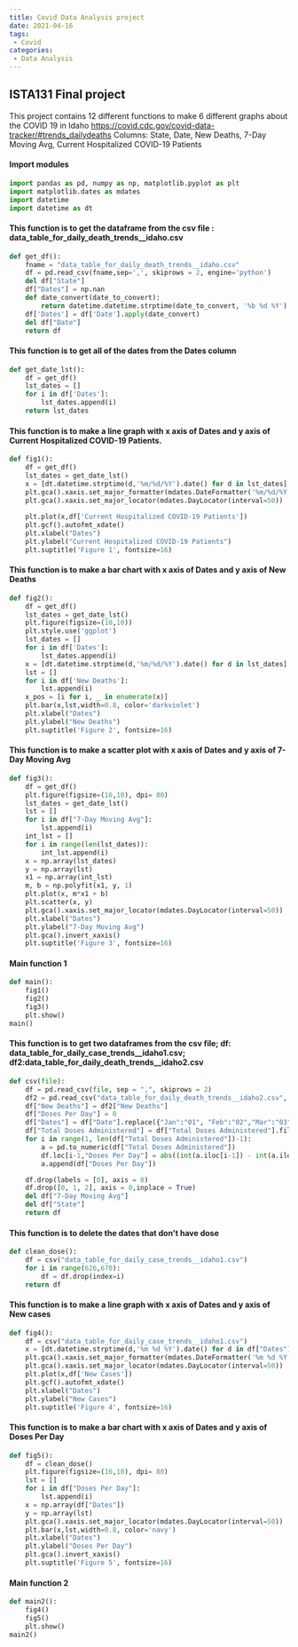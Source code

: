 ```yaml
---
title: Covid Data Analysis project
date: 2021-04-16
tags:
 - Covid
categories: 
 - Data Analysis
---
```



<!-- more -->

## ISTA131 Final project
This project contains 12 different functions to make 6 different graphs about the COVID 19 in Idaho
https://covid.cdc.gov/covid-data-tracker/#trends_dailydeaths
Columns: State, Date, New Deaths, 7-Day Moving Avg, Current Hospitalized COVID-19 Patients

#### Import modules
```python
import pandas as pd, numpy as np, matplotlib.pyplot as plt
import matplotlib.dates as mdates
import datetime
import datetime as dt
```

#### This function is to get the dataframe from the csv file : data_table_for_daily_death_trends__idaho.csv
```python
def get_df():
    fname = "data_table_for_daily_death_trends__idaho.csv"
    df = pd.read_csv(fname,sep=',', skiprows = 2, engine='python')
    del df["State"]
    df["Dates"] = np.nan
    def date_convert(date_to_convert):
        return datetime.datetime.strptime(date_to_convert, '%b %d %Y').strftime('%m/%d/%Y')
    df['Dates'] = df['Date'].apply(date_convert)
    del df["Date"]
    return df
```


#### This function is to get all of the dates from the Dates column
```python
def get_date_lst():
    df = get_df()
    lst_dates = []
    for i in df['Dates']:
        lst_dates.append(i)
    return lst_dates
```

#### This function is to make a line graph with x axis of Dates and y axis of Current Hospitalized COVID-19 Patients.
```python
def fig1():
    df = get_df()
    lst_dates = get_date_lst()
    x = [dt.datetime.strptime(d,'%m/%d/%Y').date() for d in lst_dates]
    plt.gca().xaxis.set_major_formatter(mdates.DateFormatter('%m/%d/%Y'))
    plt.gca().xaxis.set_major_locator(mdates.DayLocator(interval=50))
    
    plt.plot(x,df['Current Hospitalized COVID-19 Patients'])
    plt.gcf().autofmt_xdate()
    plt.xlabel("Dates")
    plt.ylabel("Current Hospitalized COVID-19 Patients")
    plt.suptitle('Figure 1', fontsize=16)
```

#### This function is to make a bar chart with x axis of Dates and y axis of New Deaths
```python
def fig2():
    df = get_df()
    lst_dates = get_date_lst()
    plt.figure(figsize=(10,10))
    plt.style.use('ggplot')
    lst_dates = []
    for i in df['Dates']:
        lst_dates.append(i)
    x = [dt.datetime.strptime(d,'%m/%d/%Y').date() for d in lst_dates]
    lst = []
    for i in df['New Deaths']:
        lst.append(i)
    x_pos = [i for i, _ in enumerate(x)]
    plt.bar(x,lst,width=0.8, color='darkviolet')
    plt.xlabel("Dates")
    plt.ylabel("New Deaths")
    plt.suptitle('Figure 2', fontsize=16)
```

#### This function is to make a scatter plot with x axis of Dates and y axis of 7-Day Moving Avg
```python
def fig3():
    df = get_df()
    plt.figure(figsize=(16,10), dpi= 80)
    lst_dates = get_date_lst()
    lst = []
    for i in df["7-Day Moving Avg"]:
        lst.append(i)
    int_lst = []
    for i in range(len(lst_dates)):
        int_lst.append(i)
    x = np.array(lst_dates)
    y = np.array(lst)
    x1 = np.array(int_lst)
    m, b = np.polyfit(x1, y, 1)
    plt.plot(x, m*x1 + b)
    plt.scatter(x, y)
    plt.gca().xaxis.set_major_locator(mdates.DayLocator(interval=50))
    plt.xlabel("Dates")
    plt.ylabel("7-Day Moving Avg")
    plt.gca().invert_xaxis()
    plt.suptitle('Figure 3', fontsize=16)
```

#### Main function 1
```python
def main():   
    fig1()
    fig2()
    fig3()
    plt.show()
main()   
```

#### This function is to get two dataframes from the csv file; df: data_table_for_daily_case_trends__idaho1.csv; df2:data_table_for_daily_death_trends__idaho2.csv
```python
def csv(file):
    df = pd.read_csv(file, sep = ",", skiprows = 2)
    df2 = pd.read_csv("data_table_for_daily_death_trends__idaho2.csv", sep = "," , skiprows = 2)
    df["New Deaths"] = df2["New Deaths"]
    df["Doses Per Day"] = 0
    df["Dates"] = df["Date"].replace({"Jan":"01", "Feb":"02","Mar":"03","Apr":"04","May":"05","Jun":"06","Jul":"07","Aug":"08","Sep":"09","Oct":"10","Nov":"11","Dec":"12"}, regex = True)
    df["Total Doses Administered"] = df["Total Doses Administered"].fillna(0)
    for i in range(1, len(df["Total Doses Administered"])-1):
        a = pd.to_numeric(df["Total Doses Administered"])
        df.loc[i-1,"Doses Per Day"] = abs((int(a.iloc[i-1]) - int(a.iloc[i])))
        a.append(df["Doses Per Day"])

    df.drop(labels = [0], axis = 0)
    df.drop([0, 1, 2], axis = 0,inplace = True)
    del df["7-Day Moving Avg"]
    del df["State"]
    return df
```

#### This function is to delete the dates that don't have dose
```python
def clean_dose():
    df = csv("data_table_for_daily_case_trends__idaho1.csv")
    for i in range(626,670):
        df = df.drop(index=i)
    return df
```

#### This function is to make a line graph with x axis of Dates and y axis of New cases
```python
def fig4():
    df = csv("data_table_for_daily_case_trends__idaho1.csv")
    x = [dt.datetime.strptime(d,'%m %d %Y').date() for d in df["Dates"]]
    plt.gca().xaxis.set_major_formatter(mdates.DateFormatter('%m %d %Y'))
    plt.gca().xaxis.set_major_locator(mdates.DayLocator(interval=50))
    plt.plot(x,df['New Cases'])
    plt.gcf().autofmt_xdate()
    plt.xlabel("Dates")
    plt.ylabel("New Cases")
    plt.suptitle('Figure 4', fontsize=16)
```

#### This function is to make a bar chart with x axis of Dates and y axis of Doses Per Day 
```python
def fig5():
    df = clean_dose()
    plt.figure(figsize=(16,10), dpi= 80)
    lst = []
    for i in df["Doses Per Day"]:
        lst.append(i)
    x = np.array(df["Dates"])
    y = np.array(lst)
    plt.gca().xaxis.set_major_locator(mdates.DayLocator(interval=50))
    plt.bar(x,lst,width=0.8, color='navy')
    plt.xlabel("Dates")
    plt.ylabel("Doses Per Day")
    plt.gca().invert_xaxis()
    plt.suptitle('Figure 5', fontsize=16)
```

#### Main function 2
```python
def main2():
    fig4()
    fig5()
    plt.show()
main2()
```
[md-enhance]: https://vuepress-theme-hope.github.io/v2/md-enhance/zh/
